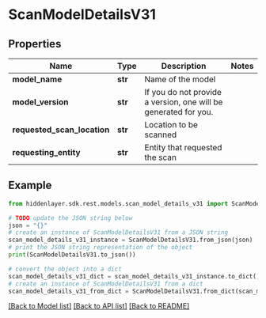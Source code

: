 # ScanModelDetailsV31


## Properties

Name | Type | Description | Notes
------------ | ------------- | ------------- | -------------
**model_name** | **str** | Name of the model | 
**model_version** | **str** | If you do not provide a version, one will be generated for you. | 
**requested_scan_location** | **str** | Location to be scanned | 
**requesting_entity** | **str** | Entity that requested the scan | 

## Example

```python
from hiddenlayer.sdk.rest.models.scan_model_details_v31 import ScanModelDetailsV31

# TODO update the JSON string below
json = "{}"
# create an instance of ScanModelDetailsV31 from a JSON string
scan_model_details_v31_instance = ScanModelDetailsV31.from_json(json)
# print the JSON string representation of the object
print(ScanModelDetailsV31.to_json())

# convert the object into a dict
scan_model_details_v31_dict = scan_model_details_v31_instance.to_dict()
# create an instance of ScanModelDetailsV31 from a dict
scan_model_details_v31_from_dict = ScanModelDetailsV31.from_dict(scan_model_details_v31_dict)
```
[[Back to Model list]](../README.md#documentation-for-models) [[Back to API list]](../README.md#documentation-for-api-endpoints) [[Back to README]](../README.md)


